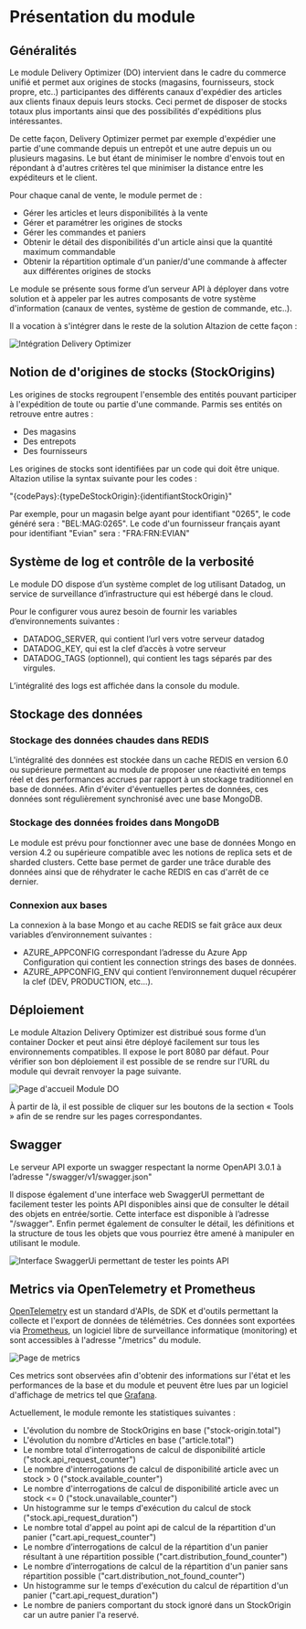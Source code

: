 # Présentation du module

## Généralités
Le module Delivery Optimizer (DO) intervient dans le cadre du commerce unifié et permet aux origines de stocks (magasins, fournisseurs, stock propre, etc..) participantes des différents canaux d'expédier des articles aux clients finaux depuis leurs stocks. Ceci permet de disposer de stocks totaux plus importants ainsi que des possibilités d'expéditions plus intéressantes.

De cette façon, Delivery Optimizer permet par exemple d'expédier une partie d'une commande depuis un entrepôt et une autre depuis un ou plusieurs magasins. Le but étant de minimiser le nombre d'envois tout en répondant à d'autres critères tel que minimiser la distance entre les expéditeurs et le client.

Pour chaque canal de vente, le module permet de :
- Gérer les articles et leurs disponibilités à la vente
- Gérer et paramétrer les origines de stocks
- Gérer les commandes et paniers
- Obtenir le détail des disponibilités d'un article ainsi que la quantité maximum commandable
- Obtenir la répartition optimale d'un panier/d'une commande à affecter aux différentes origines de stocks

Le module se présente sous forme d’un serveur API à déployer dans votre solution et à appeler par les autres composants de votre système d'information (canaux de ventes, système de gestion de commande, etc..).

Il a vocation à s'intégrer dans le reste de la solution Altazion de cette façon :

![Intégration Delivery Optimizer](img/IntegrationDO.png)

## Notion de d'origines de stocks (StockOrigins)

Les origines de stocks regroupent l'ensemble des entités pouvant participer à l'expédition de toute ou partie d'une commande. Parmis ses entités on retrouve entre autres :
 - Des magasins
 - Des entrepots
 - Des fournisseurs

Les origines de stocks sont identifiées par un code qui doit être unique. Altazion utilise la syntax suivante pour les codes :

"{codePays}:{typeDeStockOrigin}:{identifiantStockOrigin}"

Par exemple, pour un magasin belge ayant pour identifiant "0265", le code généré sera : "BEL:MAG:0265".
Le code d'un fournisseur français ayant pour identifiant "Evian" sera : "FRA:FRN:EVIAN" 

## Système de log et contrôle de la verbosité
Le module DO dispose d’un système complet de log utilisant Datadog, un service de surveillance d’infrastructure qui est hébergé dans le cloud.

Pour le configurer vous aurez besoin de fournir les variables d’environnements suivantes :
- DATADOG_SERVER, qui contient l’url vers votre serveur datadog
- DATADOG_KEY, qui est la clef d’accès à votre serveur
- DATADOG_TAGS (optionnel), qui contient les tags séparés par des virgules.

L’intégralité des logs est affichée dans la console du module.

## Stockage des données

### Stockage des données chaudes dans REDIS

L'intégralité des données est stockée dans un cache REDIS en version 6.0 ou supérieure permettant au module de proposer une réactivité en temps réel et des performances accrues par rapport à un stockage traditionnel en base de données. Afin d'éviter d'éventuelles pertes de données, ces données sont régulièrement synchronisé avec une base MongoDB. 

### Stockage des données froides dans MongoDB
Le module est prévu pour fonctionner avec une base de données Mongo en version 4.2 ou supérieure compatible avec les notions de replica sets et de sharded clusters. Cette base permet de garder une trâce durable des données ainsi que de réhydrater le cache REDIS en cas d'arrêt de ce dernier.

### Connexion aux bases

La connexion à la base Mongo et au cache REDIS se fait grâce aux deux variables d’environnement suivantes :
- AZURE_APPCONFIG correspondant l’adresse du Azure App Configuration qui contient les connection strings des bases de données.
- AZURE_APPCONFIG_ENV qui contient l’environnement duquel récupérer la clef (DEV, PRODUCTION, etc…).

## Déploiement
Le module Altazion Delivery Optimizer est distribué sous forme d’un container Docker et peut ainsi être déployé facilement sur tous les environnements compatibles. Il expose le port 8080 par défaut. Pour vérifier son bon déploiement il est possible de se rendre sur l’URL du module qui devrait renvoyer la page suivante.

![Page d'accueil Module DO](img/DOWelcomePage.png)

À partir de là, il est possible de cliquer sur les boutons de la section « Tools » afin de se rendre sur les pages correspondantes.

## Swagger
Le serveur API exporte un swagger respectant la norme OpenAPI 3.0.1 à l’adresse "/swagger/v1/swagger.json"

Il dispose également d'une interface web SwaggerUI permettant de facilement tester les points API disponibles ainsi que de consulter le détail des objets en entrée/sortie. Cette interface est disponible à l’adresse "/swagger". Enfin permet également de consulter le détail, les définitions et la structure de tous les objets que vous pourriez être amené à manipuler en utilisant le module.

![Interface SwaggerUi permettant de tester les points API](img/SwaggerUI.png)

## Metrics via OpenTelemetry et Prometheus
[OpenTelemetry](https://opentelemetry.io/) est un standard d'APIs, de SDK et d'outils permettant la collecte et l'export de données de télémétries. Ces données sont exportées via [Prometheus](https://prometheus.io/), un logiciel libre de surveillance informatique (monitoring) et sont accessibles à l'adresse "/metrics" du module.

![Page de metrics](img/Metrics.png)

Ces metrics sont observées afin d'obtenir des informations sur l'état et les performances de la base et du module et peuvent être lues par un logiciel d'affichage de metrics tel que [Grafana](https://grafana.com/).

Actuellement, le module remonte les statistiques suivantes :
- L'évolution du nombre de StockOrigins en base ("stock-origin.total")
- L'évolution du nombre d'Articles en base ("article.total")
- Le nombre total d'interrogations de calcul de disponibilité article ("stock.api_request_counter")
- Le nombre d'interrogations de calcul de disponibilité article avec un stock > 0 ("stock.available_counter")
- Le nombre d'interrogations de calcul de disponibilité article avec un stock <= 0 ("stock.unavailable_counter")
- Un histogramme sur le temps d'exécution du calcul de stock ("stock.api_request_duration")
- Le nombre total d'appel au point api de calcul de la répartition d'un panier ("cart.api_request_counter")
- Le nombre d’interrogations de calcul de la répartition d'un panier résultant à une répartition possible ("cart.distribution_found_counter")
- Le nombre d’interrogations de calcul de la répartition d'un panier sans répartition possible ("cart.distribution_not_found_counter")
- Un histogramme sur le temps d'exécution du calcul de répartition d'un panier ("cart.api_request_duration")
- Le nombre de paniers comportant du stock ignoré dans un StockOrigin car un autre panier l'a reservé.